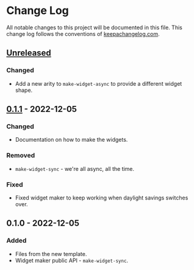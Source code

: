 # Change Log
All notable changes to this project will be documented in this file. This change log follows the conventions of [keepachangelog.com](http://keepachangelog.com/).

## [Unreleased]
### Changed
- Add a new arity to `make-widget-async` to provide a different widget shape.

## [0.1.1] - 2022-12-05
### Changed
- Documentation on how to make the widgets.

### Removed
- `make-widget-sync` - we're all async, all the time.

### Fixed
- Fixed widget maker to keep working when daylight savings switches over.

## 0.1.0 - 2022-12-05
### Added
- Files from the new template.
- Widget maker public API - `make-widget-sync`.

[Unreleased]: https://sourcehost.site/your-name/day5-supply-stacks/compare/0.1.1...HEAD
[0.1.1]: https://sourcehost.site/your-name/day5-supply-stacks/compare/0.1.0...0.1.1
